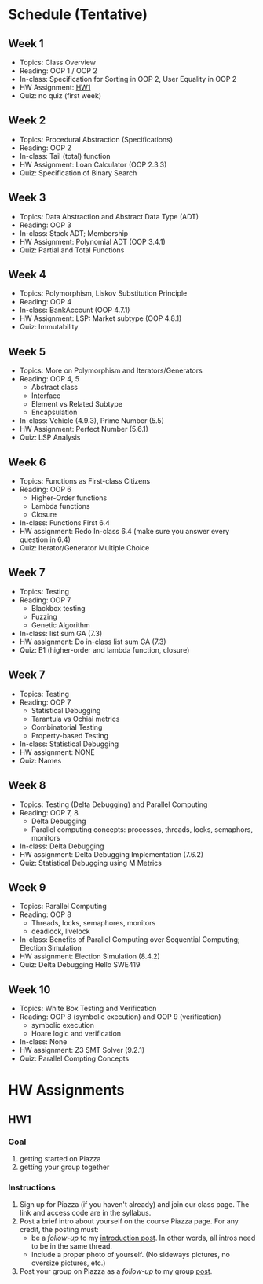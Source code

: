 
# Schedule (Tentative)

## Week 1

- Topics: Class Overview
- Reading: OOP 1 / OOP 2
- In-class: Specification for Sorting in OOP 2, User Equality in OOP 2
- HW Assignment: [HW1](#hw1)
- Quiz: no quiz (first week)

## Week 2

- Topics: Procedural Abstraction (Specifications)
- Reading: OOP 2 
- In-class: Tail (total) function
- HW Assignment: Loan Calculator (OOP 2.3.3)
- Quiz: Specification of Binary Search

## Week 3

- Topics: Data Abstraction and Abstract Data Type (ADT)
- Reading: OOP 3
- In-class: Stack ADT; Membership
- HW Assignment: Polynomial ADT (OOP 3.4.1)
- Quiz: Partial and Total Functions

## Week 4

- Topics: Polymorphism, Liskov Substitution Principle
- Reading: OOP 4
- In-class: BankAccount (OOP 4.7.1)
- HW Assignment: LSP: Market subtype (OOP 4.8.1)
- Quiz: Immutability

## Week 5

- Topics: More on Polymorphism and Iterators/Generators
- Reading: OOP 4, 5
    - Abstract class
    - Interface
    - Element vs Related Subtype
    - Encapsulation
- In-class: Vehicle (4.9.3), Prime Number (5.5)
- HW Assignment: Perfect Number (5.6.1)
- Quiz: LSP Analysis


## Week 6
- Topics: Functions as First-class Citizens
- Reading: OOP 6
  - Higher-Order functions
  - Lambda functions
  - Closure
- In-class: Functions First 6.4
- HW assignment: Redo In-class 6.4 (make sure you answer every question in 6.4)
- Quiz: Iterator/Generator Multiple Choice


## Week 7

- Topics: Testing
- Reading: OOP 7
    - Blackbox testing
    - Fuzzing
    - Genetic Algorithm
- In-class: list sum GA (7.3)
- HW assignment: Do in-class list sum GA (7.3)
- Quiz: E1 (higher-order and lambda function, closure)

## Week 7

- Topics: Testing
- Reading: OOP 7
    - Statistical Debugging
    - Tarantula vs Ochiai metrics
    - Combinatorial Testing
    - Property-based Testing
- In-class: Statistical Debugging
- HW assignment: NONE
- Quiz: Names

## Week 8

- Topics: Testing (Delta Debugging) and Parallel Computing
- Reading: OOP 7, 8 
    - Delta Debugging
    - Parallel computing concepts: processes, threads, locks, semaphors, monitors
- In-class: Delta Debugging
- HW assignment: Delta Debugging Implementation (7.6.2)
- Quiz: Statistical Debugging using M Metrics

## Week 9
- Topics: Parallel Computing 
- Reading: OOP 8
    - Threads, locks, semaphores, monitors
    - deadlock, livelock
- In-class: Benefits of Parallel Computing over Sequential Computing; Election Simulation
- HW assignment: Election Simulation (8.4.2)
- Quiz: Delta Debugging Hello SWE419

## Week 10
- Topics: White Box Testing and Verification
- Reading: OOP 8 (symbolic execution) and OOP 9 (verification)
    - symbolic execution
    - Hoare logic and verification
- In-class: None
- HW assignment: Z3 SMT Solver (9.2.1)
- Quiz: Parallel Compting Concepts

# HW Assignments

## HW1

### Goal

1. getting started on Piazza
1. getting your group together

### Instructions

1. Sign up for Piazza (if you haven't already) and join our class page. The link and access code are in the syllabus.
1. Post a brief intro about yourself on the course Piazza page. For any credit, the posting must:
    - be a *follow-up* to my [introduction post](https://piazza.com/class/m0cjblb8hvd1qb/post/6). In other words, all intros need to be in the same thread.
    - Include a proper photo of yourself. (No sideways pictures, no oversize pictures, etc.)
1. Post your group on Piazza as a *follow-up* to my group [post](https://piazza.com/class/m0cjblb8hvd1qb/post/8).



